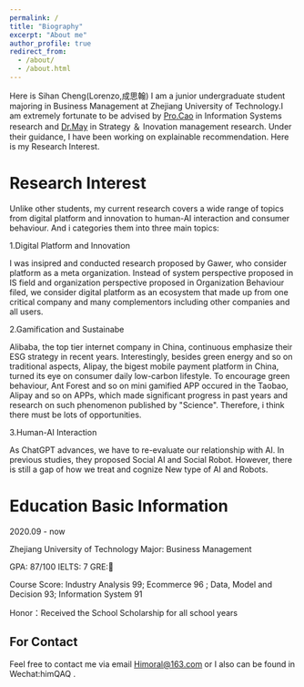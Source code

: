 ```yaml
---
permalink: /
title: "Biography"
excerpt: "About me"
author_profile: true
redirect_from: 
  - /about/
  - /about.html
---
```


Here is Sihan Cheng(Lorenzo,成思翰)
I am a junior undergraduate student majoring in Business Management at Zhejiang University of Technology.I am extremely fortunate to be advised by [Pro.Cao](https://homepage.zjut.edu.cn/congcao/) in Information Systems research and [Dr.May](https://homepage.zjut.edu.cn/mjy/) in Strategy ＆ Inovation management research. Under their guidance, I have been working on explainable recommendation. Here is my Research Interest.

Research Interest
======
Unlike other students, my current research covers a wide range of topics from digital platform and innovation to human-AI interaction and consumer behaviour. And i categories them into three main topics: 

1.Digital Platform and Innovation

I was insipred and conducted research proposed by Gawer, who consider platform as a meta organization. Instead of system perspective proposed in IS field and organization perspective proposed in Organization Behaviour filed, we consider digital platform as an ecosystem that made up from one critical company and many complementors including other companies and all users. 

2.Gamification and Sustainabe 

Alibaba, the top tier internet company in China, continuous emphasize their ESG strategy in recent years. Interestingly, besides green energy and so on traditional aspects, Alipay, the bigest mobile payment platform in China, turned its eye on consumer daily low-carbon lifestyle. To encourage green behaviour, Ant Forest and so on mini gamified APP occured in the Taobao, Alipay and so on APPs, which made significant progress in past years and research on such phenomenon published by "Science". Therefore, i think there must be lots of opportunities. 

3.Human-AI Interaction 

As ChatGPT advances, we have to re-evaluate our relationship with AI. In previous studies, they proposed Social AI and Social Robot. However, there is still a gap of how we treat and cognize New type of AI and Robots.

Education Basic Information
======
2020.09 - now 

Zhejiang University of Technology    Major: Business Management

GPA: 87/100     IELTS: 7    GRE:🚧

Course Score: Industry Analysis 99; Ecommerce 96 ; Data, Model and Decision 93; Information System 91

Honor：Received the School Scholarship for all school years

For Contact
------
Feel free to contact me via email Himoral@163.com or I also can be found in Wechat:himQAQ . 
